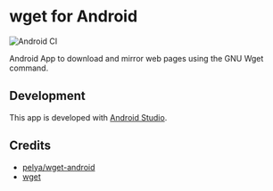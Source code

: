 # wget for Android

![Android CI](https://github.com/niccokunzmann/wget-app/workflows/Android%20CI/badge.svg?branch=master)

Android App to download and mirror web pages using the GNU Wget command.

## Development

This app is developed with [Android Studio](https://developer.android.com/studio/).


## Credits

- [pelya/wget-android](https://github.com/pelya/wget-android)
- [wget](http://www.gnu.org/software/wget/)

